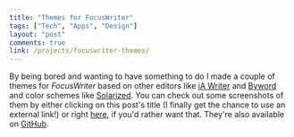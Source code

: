 ```yaml
---
title: "Themes for FocusWriter"
tags: ["Tech", "Apps", "Design"]
layout: "post"
comments: true
link: /projects/focuswriter-themes/
---
```


By being bored and wanting to have something to do I made a couple of themes for *FocusWriter* based on other editors like [iA Writer](http://www.iawriter.com/) and [Byword](http://bywordapp.com/) and color schemes like [Solarized](http://ethanschoonover.com/solarized). You can check out some screenshots of them by either clicking on this post's title (I finally get the chance to use an external link!) or right [here](/projects/focuswriter-themes/), if you'd rather want that. They're also available on [GitHub](https://github.com/gummesson/focuswriter-themes).
